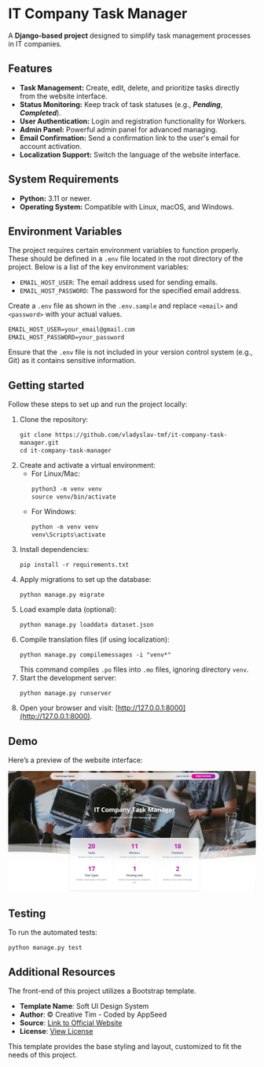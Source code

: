 # IT Company Task Manager

A **Django-based project** designed to simplify task management processes in IT companies.

## Features

* **Task Management:** Create, edit, delete, and prioritize tasks directly from the website interface.
* **Status Monitoring:** Keep track of task statuses (e.g., **_Pending_**, **_Completed_**).
* **User Authentication:** Login and registration functionality for Workers.
* **Admin Panel:** Powerful admin panel for advanced managing.
* **Email Confirmation:** Send a confirmation link to the user's email for account activation.
* **Localization Support:** Switch the language of the website interface.

## System Requirements

* **Python:** 3.11 or newer.
* **Operating System:** Compatible with Linux, macOS, and Windows.

## Environment Variables

The project requires certain environment variables to function properly. These should be defined in a `.env` file located in the root directory of the project. Below is a list of the key environment variables:

- `EMAIL_HOST_USER`: The email address used for sending emails.
- `EMAIL_HOST_PASSWORD`: The password for the specified email address.

Create a `.env` file as shown in the `.env.sample` and replace `<email>` and `<password>` with your actual values.

```dotenv
EMAIL_HOST_USER=your_email@gmail.com
EMAIL_HOST_PASSWORD=your_password
```

Ensure that the `.env` file is not included in your version control system (e.g., Git) as it contains sensitive information.

## Getting started

Follow these steps to set up and run the project locally:

1. Clone the repository:
    ```shell
    git clone https://github.com/vladyslav-tmf/it-company-task-manager.git
    cd it-company-task-manager
    ```
2. Create and activate a virtual environment:
    - For Linux/Mac:
      ```shell
      python3 -m venv venv
      source venv/bin/activate
      ```
    - For Windows:
      ```shell
      python -m venv venv
      venv\Scripts\activate
      ```
3. Install dependencies:
    ```shell
    pip install -r requirements.txt
    ```
4. Apply migrations to set up the database:
    ```shell
    python manage.py migrate
    ```
5. Load example data (optional):
    ```shell
    python manage.py loaddata dataset.json
    ```
6. Compile translation files (if using localization):
    ```shell
    python manage.py compilemessages -i "venv*"
    ```
    This command compiles `.po` files into `.mo` files, ignoring directory `venv`.
7. Start the development server:
    ```shell
    python manage.py runserver
    ```
8. Open your browser and visit: [http://127.0.0.1:8000](http://127.0.0.1:8000).

## Demo

Here’s a preview of the website interface:

![Website Interface](demo.png)

## Testing

To run the automated tests:
```shell
python manage.py test
```

## Additional Resources

The front-end of this project utilizes a Bootstrap template.

- **Template Name**: Soft UI Design System
- **Author**: © Creative Tim - Coded by AppSeed
- **Source**: [Link to Official Website](https://app-generator.dev/product/soft-ui-dashboard/django/)
- **License**: [View License](https://www.creative-tim.com/license)

This template provides the base styling and layout, customized to fit the needs of this project.
